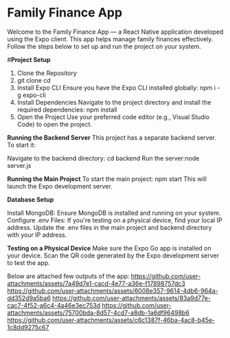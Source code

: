 # **Family Finance App**
Welcome to the Family Finance App — a React Native application developed using the Expo client. This app helps manage family finances effectively. Follow the steps below to set up and run the project on your system.

#**Project Setup**
1. Clone the Repository
2. git clone <repository-url>
cd <project-directory>
2. Install Expo CLI
Ensure you have the Expo CLI installed globally:
npm i -g expo-cli
3. Install Dependencies
Navigate to the project directory and install the required dependencies:
npm install
4. Open the Project
Use your preferred code editor (e.g., Visual Studio Code) to open the project.

**Running the Backend Server**
This project has a separate backend server. To start it:

Navigate to the backend directory:
cd backend
Run the server:node server.js

**Running the Main Project**
To start the main project:
npm start
This will launch the Expo development server.

**Database Setup**

Install MongoDB: Ensure MongoDB is installed and running on your system.
Configure .env Files:
If you're testing on a physical device, find your local IP address.
Update the .env files in the main project and backend directory with your IP address.

**Testing on a Physical Device**
Make sure the Expo Go app is installed on your device.
Scan the QR code generated by the Expo development server to test the app.



Below are attached few outputs of the app:
https://github.com/user-attachments/assets/7a49d7e1-cacd-4e77-a36e-f17898757dc3
https://github.com/user-attachments/assets/6008e357-9614-4db6-964a-dd352d9a5ba6
https://github.com/user-attachments/assets/83a9d77e-cac7-4f52-a6c4-4a46e3ec753d
https://github.com/user-attachments/assets/75700bda-8d57-4cd7-a8db-1a6df96498b6
https://github.com/user-attachments/assets/c6c1387f-46ba-4ac8-b45e-1c8dd9275c67

